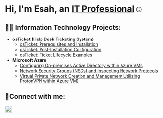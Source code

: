 <h1>Hi, I'm Esah, an <a href="https://linkedin.com/in/Esah-Nadeem">IT Professional</a>☺</h1>

<h2>👨‍💻 Information Technology Projects:</h2>

- <b>osTicket (Help Desk Ticketing System)</b>
  - [osTicket: Prerequisites and Installation](https://github.com/esahoosa/osticket-prereqs)
  - [osTicket: Post-Installation Configuration](https://github.com/esahoosa/post-install-config)
  - [osTicket: Ticket Lifecycle Examples](https://github.com/esahoosa/ticket-lifecycle)
- <b>Microsoft Azure</b>
  - [Configuring On-premises Active Directory within Azure VMs](https://github.com/esahoosa/configure-ad)
  - [Network Security Groups (NSGs) and Inspecting Network Protocols](https://github.com/esahoosa/azure-network-protocols)
  - [Virtual Private Network Creation and Management Utilizing ProtonVPN within Azure VM}](http://github.com/esahoosa/azure-vpn)

<h2>🤳Connect with me:</h2>

[<img align="left" alt="Esah-Nadeem | LinkedIn" width="22px" src="https://cdn.jsdelivr.net/npm/simple-icons@v3/icons/linkedin.svg" />][linkedin]

[linkedin]: https://www.linkedin.com/in/esah-nadeem/..
